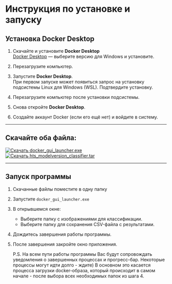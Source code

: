 # Инструкция по установке и запуску

## Установка Docker Desktop

1. Скачайте и установите **Docker Desktop**  
   [Docker Desktop](https://www.docker.com/products/docker-desktop) — выберите версию для Windows и установите.

2. Перезагрузите компьютер.

3. Запустите **Docker Desktop**.  
   При первом запуске может появиться запрос на установку подсистемы Linux для Windows (WSL). Подтвердите установку.

4. Перезагрузите компьютер после установки подсистемы.

5. Снова откройте **Docker Desktop**.

6. Создайте аккаунт Docker (если его ещё нет) и войдите в систему.

---

## Скачайте оба файла:

[![Скачать docker_gui_launcher.exe](https://img.shields.io/badge/Скачать-docker_gui_launcher.exe-blue)](https://github.com/Serafim-25/HTS_ModelVersion_Classification/raw/main/hts_modelversion_classifier/docker_gui_launcher.exe)  
[![Скачать hts_modelversion_classifier.tar](https://img.shields.io/badge/Скачать-hts_modelversion_classifier.tar-blue)](https://github.com/Serafim-25/HTS_ModelVersion_Classification/raw/main/hts_modelversion_classifier/hts_modelversion_classifier.tar)

---

## Запуск программы

1. Скачанные файлы поместите в одну папку

3. Запустите `docker_gui_launcher.exe`

4. В открывшемся окне:

   - Выберите папку с изображениями для классификации.  
   - Выберите папку для сохранения CSV-файла с результатами.

5. Дождитесь завершения работы программы.

6. После завершения закройте окно приложения.

   P.S. На всем пути работы программы Вас будут сопровождать уведомления о завершенных процессах и прогресс-бар. Некоторые процессы могут идти долго - ждите) В основном это касается процесса загрузки docker-образа, который происходит в самом начале - после выбора всех необходимых папок из шага 4.
